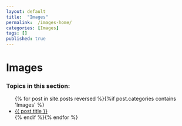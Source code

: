 ```yaml
---
layout: default
title:  "Images"
permalink:  /images-home/
categories: [Images]
tags: []
published: true
---
```


<div data-type="part" class="hsecpart" data-hederis-type="hsecpart" id="images-home" data-pi-attrs="id: images-home" role="doc-part" data-author-name=" " data-book-title=" " title="Images"><h1 data-hederis-type="hblkchaptitle" class="hblkchaptitle" id="pkL4SED1F">Images</h1><h3>Topics in this section:</h3><ul class="">{% for post in site.posts reversed %}{%if post.categories contains 'Images' %}<li class=""><a class="" href="{{ post.url }}">{{ post.title }}</a></li>{% endif %}{% endfor %}</ul></div>